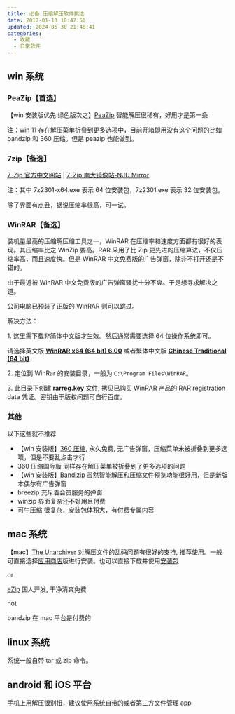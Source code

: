 ```yaml
---
title: 必备 压缩解压软件挑选
date: 2017-01-13 10:47:50
updated: 2024-05-30 21:48:41
categories:
  - 收藏
  - 日常软件
---
```


## win 系统

### PeaZip【首选】

【win 安装版优先 绿色版次之】[PeaZip](https://peazip.github.io/) 智能解压很稀有，好用才是第一条

注：win 11 存在解压菜单折叠到更多选项中，目前开箱即用没有这个问题的比如 bandzip 和 360 压缩。但是 peazip 也能做到。

### 7zip【备选】

[7-Zip 官方中文网站](https://sparanoid.com/lab/7z/) | [7-Zip 南大镜像站-NJU Mirror](https://mirror.nju.edu.cn/7-zip/)

注：其中 7z2301-x64.exe 表示 64 位安装包，7z2301.exe 表示 32 位安装包。

除了界面有点丑，据说压缩率很高，可一试。

### WinRAR【备选】

装机量最高的压缩解压缩工具之一，WinRAR 在压缩率和速度方面都有很好的表现。其压缩率比之 WinZip 要高。RAR 采用了比 Zip 更先进的压缩算法，不仅压缩率高，而且速度快。但是 WinRAR 中文免费版的广告弹窗，除非不打开还是不错的。

由于最近被 WinRAR 中文免费版的广告弹窗骚扰十分不爽。于是想寻求解决之道。

公司电脑已预装了正版的 WinRAR 则可以跳过。

解决方法：

1\. 这里需下载非简体中文版才生效。然后通常需要选择 64 位操作系统即可。

请选择英文版 [**WinRAR x64 (64 bit) 6.00**](https://www.rarlab.com/rar/winrar-x64-600.exe) 或者繁体中文版 [**Chinese Traditional (64 bit)**](https://www.rarlab.com/rar/winrar-x64-600tc.exe)

2\. 定位到 WinRar 的安装目录，一般为 `C:\Program Files\WinRAR`。

3\. 此目录下创建 **rarreg.key** 文件, 拷贝已购买 WinRAR 产品的 RAR registration data 凭证。密钥由于版权问题可自行百度。

### 其他

以下这些就不推荐

* 【win 安装版】[360 压缩](http://yasuo.360.cn/), 永久免费, 无广告弹窗，压缩菜单未被折叠到更多选项，但是不要乱点击才行
* 360 压缩国际版 同样存在解压菜单被折叠到了更多选项的问题
* 【win 安装版】[Bandizip](https://www.bandisoft.com/) 虽然智能解压和压缩文件预览功能很好用，但是新版本偶尔有广告弹窗
* breezip 充斥着会员服务的弹窗
* winzip 界面复杂还不好用且付费
* 可牛压缩 很复杂，安装包体积大，有付费专属内容

## mac 系统

【mac】[The Unarchiver](https://theunarchiver.com/) 对解压文件的乱码问题有很好的支持, 推荐使用。一般可直接选择[应用商店](https://apps.apple.com/cn/app/the-unarchiver/id425424353)版进行安装。也可以直接下载并使用[安装包](https://dl.devmate.com/com.macpaw.site.theunarchiver/TheUnarchiver.dmg)

or

[eZip](https://ezip.awehunt.com/?locale=zh-CN) 国人开发, 干净清爽免费

not

bandzip 在 mac 平台是付费的

## linux 系统

系统一般自带 tar 或 zip 命令。

## android 和 iOS 平台

手机上用解压很别扭，建议使用系统自带的或者第三方文件管理 app
